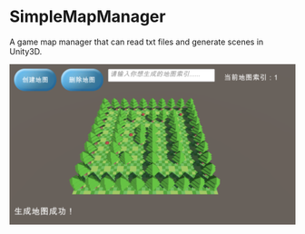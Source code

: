 # SimpleMapManager
A game map manager that can read txt files and generate scenes in Unity3D.

![demo](https://github.com/weikunou/SimpleMapManager/blob/master/demo.png)
